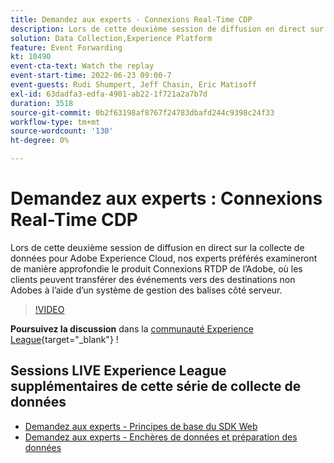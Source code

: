 ```yaml
---
title: Demandez aux experts - Connexions Real-Time CDP
description: Lors de cette deuxième session de diffusion en direct sur la collecte de données pour Adobe Experience Cloud, nos experts préférés examineront de manière approfondie le produit Connexions RTDP de l’Adobe, où les clients peuvent transférer des événements vers des destinations non Adobes à l’aide d’un système de gestion des balises côté serveur.
solution: Data Collection,Experience Platform
feature: Event Forwarding
kt: 10490
event-cta-text: Watch the replay
event-start-time: 2022-06-23 09:00-7
event-guests: Rudi Shumpert, Jeff Chasin, Eric Matisoff
exl-id: 63dadfa3-edfa-4901-ab22-1f721a2a7b7d
duration: 3518
source-git-commit: 0b2f63198af8767f24783dbafd244c9398c24f33
workflow-type: tm+mt
source-wordcount: '130'
ht-degree: 0%

---
```


# Demandez aux experts : Connexions Real-Time CDP

Lors de cette deuxième session de diffusion en direct sur la collecte de données pour Adobe Experience Cloud, nos experts préférés examineront de manière approfondie le produit Connexions RTDP de l’Adobe, où les clients peuvent transférer des événements vers des destinations non Adobes à l’aide d’un système de gestion des balises côté serveur.

>[!VIDEO](https://video.tv.adobe.com/v/344251/?quality=12&learn=on)

**Poursuivez la discussion** dans la [communauté Experience League](https://experienceleaguecommunities.adobe.com/t5/adobe-experience-platform-launch/experience-league-live-post-session-discussion-real-time-cdp/m-p/458195#M285){target="_blank"} !

## Sessions LIVE Experience League supplémentaires de cette série de collecte de données

* [Demandez aux experts - Principes de base du SDK Web](exl-live-episode-05-26-22.md)
* [Demandez aux experts - Enchères de données et préparation des données](exl-live-episode-07-21-22.md)

